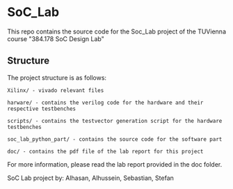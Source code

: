 # SoC_Lab
This repo contains the source code for the Soc_Lab project of the TUVienna course "384.178 SoC Design Lab"

## Structure
The project structure is as follows:
```
Xilinx/ - vivado relevant files

harware/ - contains the verilog code for the hardware and their respective testbenches

scripts/ - contains the testvector generation script for the hardware testbenches

soc_lab_python_part/ - contains the source code for the software part

doc/ - contains the pdf file of the lab report for this project
```

For more information, please read the lab report provided in the doc folder.

SoC Lab project by: Alhasan, Alhussein, Sebastian, Stefan
